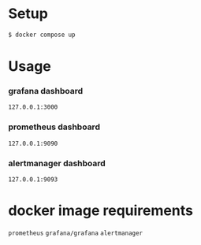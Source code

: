# Setup


```bash
$ docker compose up
```

# Usage

### grafana dashboard
`127.0.0.1:3000`

### prometheus dashboard
`127.0.0.1:9090`

### alertmanager dashboard
`127.0.0.1:9093`

# docker image requirements

`prometheus`
`grafana/grafana`
`alertmanager`
